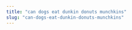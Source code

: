 ```yaml
---
title: "can dogs eat dunkin donuts munchkins"
slug: "can-dogs-eat-dunkin-donuts-munchkins"
---
```


